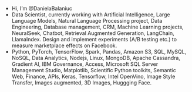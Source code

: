- Hi, I’m @DanielaBalaniuc
- Data Scientist, currently working with Artificial Intelligence, Large Language Models, Natural Language Processing project, Data Engineering, Database management, CRM, Machine Learning projects, NeuralSeek, Chatbot, Retrieval Augmented Generation, LangChain, LlamaIndex. Design and implement experiments (A/B testing etc.) to measure marketplace effects on Facebook.
- Python, PyTorch, TensorFlow, Spark, Pandas, Amazon S3, SQL, MySQL, NoSQL, Data Analytics, Nodejs, Linux, MongoDB, Apache Cassandra, Gradient AI, IBM Governance, Access, Microsoft SQL Server Management Studio,  Matplotlib, Scientific Python toolkits, Semantic Web, Finance, APIs, Keras, Tensorflow, Intel OpenVino, Image Style Transfer, Images augmented, 3D Images, Huggging Face.


<!---
DanielaBalaniuc/DanielaBalaniuc is a ✨ special ✨ repository because its `README.md` (this file) appears on your GitHub profile.
You can click the Preview link to take a look at your changes.
--->
